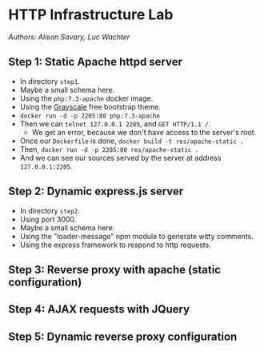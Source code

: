 # HTTP Infrastructure Lab

_Authors: Alison Savary, Luc Wachter_

## Step 1: Static Apache httpd server

- In directory `step1`.
- Maybe a small schema here.
- Using the `php:7.3-apache` docker image.
- Using the [Grayscale](https://startbootstrap.com/previews/grayscale/) free bootstrap theme.
- `docker run -d -p 2205:80 php:7.3-apache`
- Then we can `telnet 127.0.0.1 2205`, and `GET HTTP/1.1 /`.
  - We get an error, because we don't have access to the server's root.
- Once our `Dockerfile` is done, `docker build -t res/apache-static .`
- Then, `docker run -d -p 2205:80 res/apache-static .`
- And we can see our sources served by the server at address `127.0.0.1:2205`.

## Step 2: Dynamic express.js server

- In directory `step2`.
- Using port 3000.
- Maybe a small schema here.
- Using the "loader-message" npm module to generate witty comments.
- Using the express framework to respond to http requests.

## Step 3: Reverse proxy with apache (static configuration)

## Step 4: AJAX requests with JQuery

## Step 5: Dynamic reverse proxy configuration
